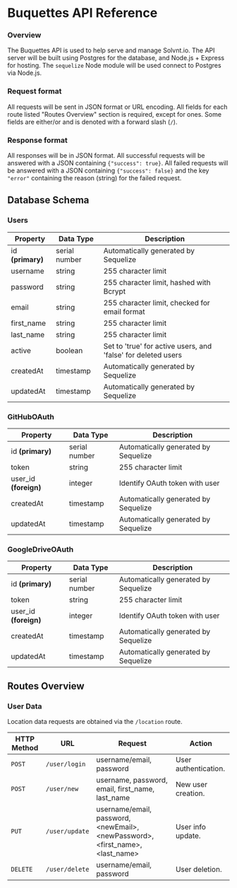 # Buquettes API Reference

### Overview

The Buquettes API is used to help serve and manage Solvnt.io. The API server will be built using Postgres for the database, and Node.js + Express for hosting. The `sequelize` Node module will be used connect to Postgres via Node.js. 

### Request format

All requests will be sent in JSON format or URL encoding. All fields for each route listed "Routes Overview" section is required, except for <optional> ones. Some fields are either/or and is denoted with a forward slash (`/`).

### Response format

All responses will be in JSON format. All successful requests will be answered with a JSON containing `{"success": true}`. All failed requests will be answered with a JSON containing `{"success": false}` and the key `"error"` containing the reason (string) for the failed request.

## Database Schema

### Users

| **Property** | **Data Type** | **Description** |
|---|---|---|
| id **(primary)** | serial number | Automatically generated by Sequelize |
| username | string |  255 character limit |
| password | string | 255 character limit, hashed with Bcrypt |
| email | string | 255 character limit, checked for email format |
| first_name | string | 255 character limit |
| last_name | string | 255 character limit |
| active | boolean | Set to 'true' for active users, and 'false' for deleted users |
| createdAt | timestamp | Automatically generated by Sequelize |
| updatedAt | timestamp | Automatically generated by Sequelize |

### GitHubOAuth

| **Property** | **Data Type** | **Description** |
|---|---|---|
| id **(primary)** | serial number | Automatically generated by Sequelize |
| token | string | 255 character limit |
| user_id **(foreign)** | integer | Identify OAuth token with user |
| createdAt | timestamp | Automatically generated by Sequelize |
| updatedAt | timestamp | Automatically generated by Sequelize |

### GoogleDriveOAuth

| **Property** | **Data Type** | **Description** |
|---|---|---|
| id **(primary)** | serial number | Automatically generated by Sequelize |
| token | string | 255 character limit |
| user_id **(foreign)** | integer | Identify OAuth token with user |
| createdAt | timestamp | Automatically generated by Sequelize |
| updatedAt | timestamp | Automatically generated by Sequelize |

## Routes Overview

### User Data

Location data requests are obtained via the `/location` route.

| **HTTP Method** | **URL** | **Request** | **Action** |
|---|---|---|---|
| `POST` | `/user/login` | username/email, password | User authentication. |
| `POST` | `/user/new` | username, password, email, first\_name, last\_name | New user creation. |
| `PUT` | `/user/update` | username/email, password, \<newEmail\>, \<newPassword\>, \<first\_name\>, \<last\_name\> | User info update. |
| `DELETE` | `/user/delete` | username/email, password | User deletion. |
